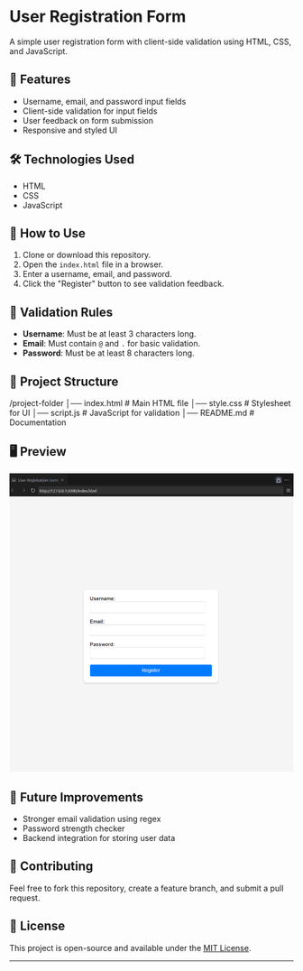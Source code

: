 # User Registration Form

A simple user registration form with client-side validation using HTML, CSS, and JavaScript.

## 📌 Features
- Username, email, and password input fields
- Client-side validation for input fields
- User feedback on form submission
- Responsive and styled UI

## 🛠️ Technologies Used
- HTML
- CSS
- JavaScript

## 🚀 How to Use
1. Clone or download this repository.
2. Open the `index.html` file in a browser.
3. Enter a username, email, and password.
4. Click the "Register" button to see validation feedback.

## 📝 Validation Rules
- **Username**: Must be at least 3 characters long.
- **Email**: Must contain `@` and `.` for basic validation.
- **Password**: Must be at least 8 characters long.

## 📂 Project Structure
/project-folder │── index.html # Main HTML file │── style.css # Stylesheet for UI │── script.js # JavaScript for validation │── README.md # Documentation


## 🖥️ Preview
![Form Preview](preview.png)

## 📌 Future Improvements
- Stronger email validation using regex
- Password strength checker
- Backend integration for storing user data

## 🤝 Contributing
Feel free to fork this repository, create a feature branch, and submit a pull request.

## 📜 License
This project is open-source and available under the [MIT License](LICENSE).

---


